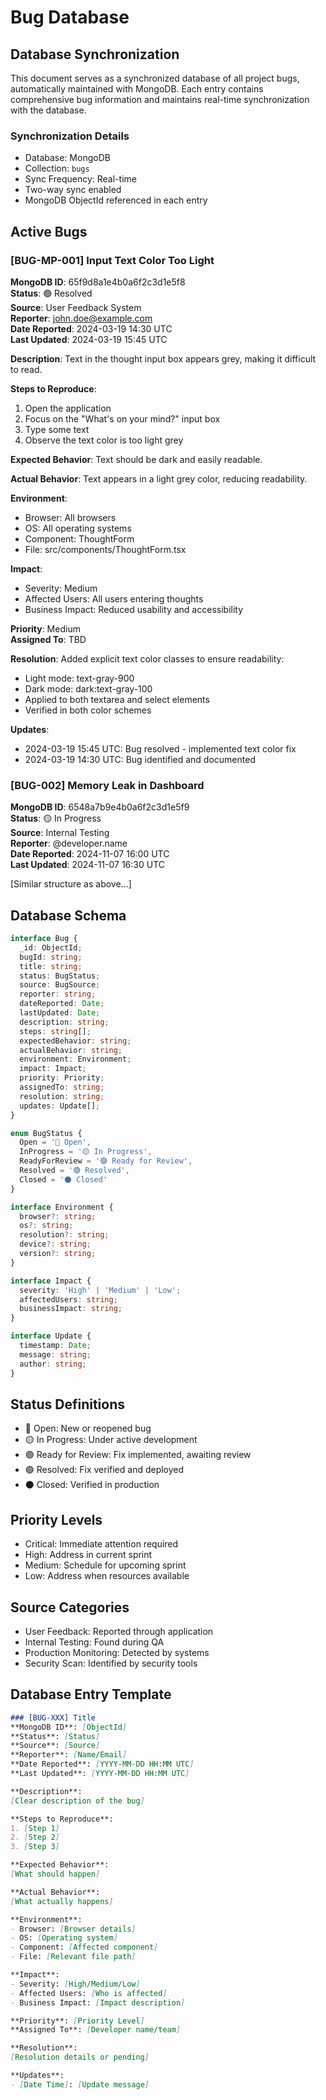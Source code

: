 # Bug Database

## Database Synchronization

This document serves as a synchronized database of all project bugs, automatically maintained with MongoDB. Each entry contains comprehensive bug information and maintains real-time synchronization with the database.

### Synchronization Details
- Database: MongoDB
- Collection: `bugs`
- Sync Frequency: Real-time
- Two-way sync enabled
- MongoDB ObjectId referenced in each entry

## Active Bugs

### [BUG-MP-001] Input Text Color Too Light
**MongoDB ID**: 65f9d8a1e4b0a6f2c3d1e5f8  
**Status**: 🟢 Resolved  
**Source**: User Feedback System  
**Reporter**: john.doe@example.com  
**Date Reported**: 2024-03-19 14:30 UTC  
**Last Updated**: 2024-03-19 15:45 UTC  

**Description**: 
Text in the thought input box appears grey, making it difficult to read.

**Steps to Reproduce**:
1. Open the application
2. Focus on the "What's on your mind?" input box
3. Type some text
4. Observe the text color is too light grey

**Expected Behavior**:
Text should be dark and easily readable.

**Actual Behavior**:
Text appears in a light grey color, reducing readability.

**Environment**:
- Browser: All browsers
- OS: All operating systems
- Component: ThoughtForm
- File: src/components/ThoughtForm.tsx

**Impact**: 
- Severity: Medium
- Affected Users: All users entering thoughts
- Business Impact: Reduced usability and accessibility

**Priority**: Medium  
**Assigned To**: TBD  

**Resolution**: 
Added explicit text color classes to ensure readability:
- Light mode: text-gray-900
- Dark mode: dark:text-gray-100
- Applied to both textarea and select elements
- Verified in both color schemes

**Updates**:
- 2024-03-19 15:45 UTC: Bug resolved - implemented text color fix
- 2024-03-19 14:30 UTC: Bug identified and documented

### [BUG-002] Memory Leak in Dashboard
**MongoDB ID**: 6548a7b9e4b0a6f2c3d1e5f9  
**Status**: 🟡 In Progress  
**Source**: Internal Testing  
**Reporter**: @developer.name  
**Date Reported**: 2024-11-07 16:00 UTC  
**Last Updated**: 2024-11-07 16:30 UTC  

[Similar structure as above...]

## Database Schema

```typescript
interface Bug {
  _id: ObjectId;
  bugId: string;
  title: string;
  status: BugStatus;
  source: BugSource;
  reporter: string;
  dateReported: Date;
  lastUpdated: Date;
  description: string;
  steps: string[];
  expectedBehavior: string;
  actualBehavior: string;
  environment: Environment;
  impact: Impact;
  priority: Priority;
  assignedTo: string;
  resolution: string;
  updates: Update[];
}

enum BugStatus {
  Open = '🔴 Open',
  InProgress = '🟡 In Progress',
  ReadyForReview = '🟣 Ready for Review',
  Resolved = '🟢 Resolved',
  Closed = '⚫ Closed'
}

interface Environment {
  browser?: string;
  os?: string;
  resolution?: string;
  device?: string;
  version?: string;
}

interface Impact {
  severity: 'High' | 'Medium' | 'Low';
  affectedUsers: string;
  businessImpact: string;
}

interface Update {
  timestamp: Date;
  message: string;
  author: string;
}
```

## Status Definitions

- 🔴 Open: New or reopened bug
- 🟡 In Progress: Under active development
- 🟣 Ready for Review: Fix implemented, awaiting review
- 🟢 Resolved: Fix verified and deployed
- ⚫ Closed: Verified in production

## Priority Levels

- Critical: Immediate attention required
- High: Address in current sprint
- Medium: Schedule for upcoming sprint
- Low: Address when resources available

## Source Categories

- User Feedback: Reported through application
- Internal Testing: Found during QA
- Production Monitoring: Detected by systems
- Security Scan: Identified by security tools

## Database Entry Template

```markdown
### [BUG-XXX] Title
**MongoDB ID**: [ObjectId]  
**Status**: [Status]  
**Source**: [Source]  
**Reporter**: [Name/Email]  
**Date Reported**: [YYYY-MM-DD HH:MM UTC]  
**Last Updated**: [YYYY-MM-DD HH:MM UTC]  

**Description**: 
[Clear description of the bug]

**Steps to Reproduce**:
1. [Step 1]
2. [Step 2]
3. [Step 3]

**Expected Behavior**:
[What should happen]

**Actual Behavior**:
[What actually happens]

**Environment**:
- Browser: [Browser details]
- OS: [Operating system]
- Component: [Affected component]
- File: [Relevant file path]

**Impact**: 
- Severity: [High/Medium/Low]
- Affected Users: [Who is affected]
- Business Impact: [Impact description]

**Priority**: [Priority Level]  
**Assigned To**: [Developer name/team]  

**Resolution**: 
[Resolution details or pending]

**Updates**:
- [Date Time]: [Update message]
